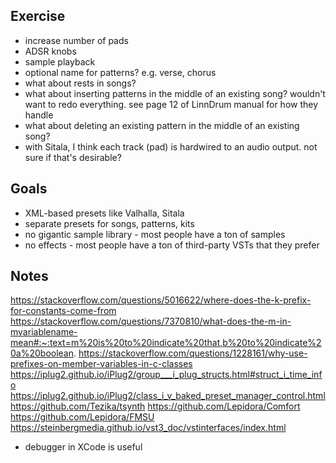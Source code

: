 ## Exercise

- increase number of pads
- ADSR knobs
- sample playback
- optional name for patterns? e.g. verse, chorus
- what about rests in songs?
- what about inserting patterns in the middle of an existing song? wouldn't want to redo everything. see page 12 of LinnDrum manual for how they handle
- what about deleting an existing pattern in the middle of an existing song?
- with Sitala, I think each track (pad) is hardwired to an audio output. not sure if that's desirable?

## Goals

- XML-based presets like Valhalla, Sitala
- separate presets for songs, patterns, kits
- no gigantic sample library - most people have a ton of samples
- no effects - most people have a ton of third-party VSTs that they prefer

## Notes

https://stackoverflow.com/questions/5016622/where-does-the-k-prefix-for-constants-come-from
https://stackoverflow.com/questions/7370810/what-does-the-m-in-mvariablename-mean#:~:text=m%20is%20to%20indicate%20that,b%20to%20indicate%20a%20boolean.
https://stackoverflow.com/questions/1228161/why-use-prefixes-on-member-variables-in-c-classes
https://iplug2.github.io/iPlug2/group___i_plug_structs.html#struct_i_time_info
https://iplug2.github.io/iPlug2/class_i_v_baked_preset_manager_control.html
https://github.com/Tezika/tsynth
https://github.com/Lepidora/Comfort
https://github.com/Lepidora/FMSU
https://steinbergmedia.github.io/vst3_doc/vstinterfaces/index.html

- debugger in XCode is useful
